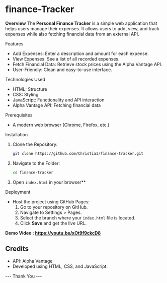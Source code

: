 # finance-Tracker

 **Overview**
The **Personal Finance Tracker** is a simple web application that helps users manage their expenses. It allows users to add, view, and track expenses while also fetching financial data from an external API.

 Features
- Add Expenses: Enter a description and amount for each expense.
- View Expenses: See a list of all recorded expenses.
- Fetch Financial Data: Retrieve stock prices using the Alpha Vantage API.
- User-Friendly: Clean and easy-to-use interface.

 Technologies Used
- HTML: Structure
- CSS: Styling
- JavaScript: Functionality and API interaction
- Alpha Vantage API: Fetching financial data

 
 Prerequisites
- A modern web browser (Chrome, Firefox, etc.)

 Installation
1. Clone the Repository:
   ```bash
   git clone https://github.com/Christia3/finance-tracker.git
   ```
2. Navigate to the Folder:
   ```bash
   cd finance-tracker
   ```
3. Open `index.html` in your browser**

 Deployment
- Host the project using GitHub Pages:
  1. Go to your repository on GitHub.
  2. Navigate to Settings > Pages.
  3. Select the branch where your `index.html` file is located.
  4. Click **Save** and get the live URL.
 
     
**Demo Video : https://youtu.be/xOt9f9ckcD8**

## Credits
- API: Alpha Vantage
- Developed using HTML, CSS, and JavaScript.


--- Thank You ---


